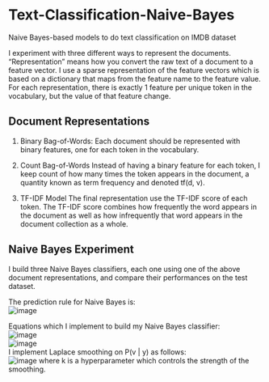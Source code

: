# Text-Classification-Naive-Bayes
Naive Bayes-based models to do text classification on IMDB dataset

I experiment with three different ways to represent the documents. “Representation”
means how you convert the raw text of a document to a feature vector. 
I use a sparse representation of the feature vectors which is based on a dictionary
that maps from the feature name to the feature value. For each representation, there is
exactly 1 feature per unique token in the vocabulary, but the value of that feature change.

## Document Representations
1. Binary Bag-of-Words: Each document should be represented with binary features,
one for each token in the vocabulary.

2. Count Bag-of-Words Instead of having a binary feature for each token, I
keep count of how many times the token appears in the document, a quantity known
as term frequency and denoted tf(d, v).

3. TF-IDF Model The final representation use the TF-IDF score of each token.
The TF-IDF score combines how frequently the word appears in the document as well
as how infrequently that word appears in the document collection as a whole. 

##  Naive Bayes Experiment
I build three Naive Bayes classifiers, each one using one of
the above document representations, and compare their performances on the test dataset.

The prediction rule for Naive Bayes is: \
![image](https://user-images.githubusercontent.com/53811688/227085100-d90c2957-afb1-4817-814b-c4a136cece39.png)

Equations which I implement to build my Naive Bayes classifier: \
![image](https://user-images.githubusercontent.com/53811688/227085161-d865caad-bda9-4329-bd5a-92113e5bf345.png)
 \
![image](https://user-images.githubusercontent.com/53811688/227085303-e63dc95a-dc8c-478d-b4ea-d5f17b487641.png)
\
I implement Laplace smoothing on P(v | y) as follows:\
![image](https://user-images.githubusercontent.com/53811688/227085233-1e890956-cc77-465c-8f84-f2af76de6410.png)
where k is a hyperparameter which controls the strength of the smoothing.



